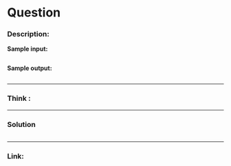 # Question

### Description:  


**Sample input:**  
```

```

**Sample output:**  
```
```


---
### Think :

---
### Solution
```go


```




---

### Link:
